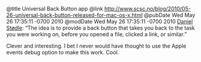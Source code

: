 @title Universal Back Button app
@link http://www.scsc.no/blog/2010/05-26-universal-back-button-released-for-mac-os-x.html
@pubDate Wed May 26 17:35:11 -0700 2010
@modDate Wed May 26 17:35:11 -0700 2010
<a href="http://www.scsc.no/blog/2010/05-26-universal-back-button-released-for-mac-os-x.html">Daniel Stødle</a>: “The idea is to provide a back button that takes you back to the task you were working on, before you opened a file, clicked a link, or similar.”

Clever and interesting. I bet I never would have thought to use the Apple events debug option to make this work. Cool.
